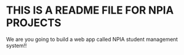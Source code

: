 # THIS IS A README FILE FOR NPIA PROJECTS 

We are you going to build a web app called NPIA student management system!!
